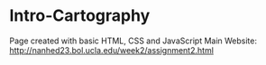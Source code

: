 # Intro-Cartography
Page created with basic HTML, CSS and JavaScript
Main Website: http://nanhed23.bol.ucla.edu/week2/assignment2.html
